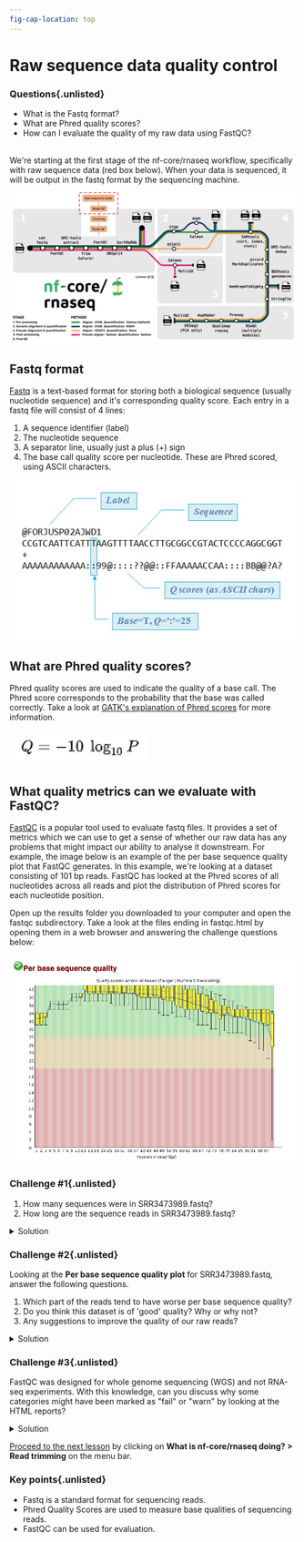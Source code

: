 ```yaml
---
fig-cap-location: top
---
```


# **Raw sequence data quality control**

<div class="questions">

### **Questions**{.unlisted}

- What is the Fastq format?
- What are Phred quality scores?
- How can I evaluate the quality of my raw data using FastQC?
</div>  
</br>
We're starting at the first stage of the nf-core/rnaseq workflow, specifically with raw sequence data (red box below). When your data is sequenced, it will be output in the fastq format by the sequencing machine. 

![](../fig/nfcore_stage1.1.png)


## **Fastq format** 
[Fastq](https://en.wikipedia.org/wiki/FASTQ_format) is a text-based format for storing both a biological sequence (usually nucleotide sequence) and it's corresponding quality score. Each entry in a fastq file will consist of 4 lines: 

1. A sequence identifier (label)
2. The nucleotide sequence 
3. A separator line, usually just a plus (+) sign 
4. The base call quality score per nucleotide. These are Phred scored, using ASCII characters. 

![](/fig/fastq_format.jpg)

## **What are Phred quality scores?**

Phred quality scores are used to indicate the quality of a base call. The Phred score corresponds to the probability that the base was called correctly. Take a look at [GATK's explanation of Phred scores](https://gatk.broadinstitute.org/hc/en-us/articles/360035531872-Phred-scaled-quality-scores) for more information. 

![](/fig/Phred_short.png)

## **What quality metrics can we evaluate with FastQC?**

[FastQC](https://www.bioinformatics.babraham.ac.uk/projects/fastqc/) is a popular tool used to evaluate fastq files. It provides a set of metrics which we can use to get a sense of whether our raw data has any problems that might impact our ability to analyse it downstream. For example, the image below is an example of the per base sequence quality plot that FastQC generates. In this example, we're looking at a dataset consisting of 101 bp reads. FastQC has looked at the Phred scores of all nucleotides across all reads and plot the distribution of Phred scores for each nucleotide position. 

Open up the results folder you downloaded to your computer and open the fastqc subdirectory. Take a look at the files ending in fastqc.html by opening them in a web browser and answering the challenge questions below: 

![](/fig/fastqQC.png)

<div class="challenge">

### **Challenge #1**{.unlisted}

1. How many sequences were in SRR3473989.fastq?
2. How long are the sequence reads in SRR3473989.fastq?

<details>
<summary>Solution</summary>

1. There are `59887` sequences in the file SRR3473989.fastq.
2. The reads in the file SRR3473989.fastq are of length `101 bp`.

</details>
</div>  


<div class="challenge">

### **Challenge #2**{.unlisted}

Looking at the **Per base sequence quality plot** for SRR3473989.fastq, answer the following questions.

1. Which part of the reads tend to have worse per base sequence quality? 
2. Do you think this dataset is of 'good' quality? Why or why not? 
3. Any suggestions to improve the quality of our raw reads? 

<details>
<summary>Solution</summary>
1. Reads which tend to have worse per base sequence quality are towards the right hand side (3' end).
2. The color coding separates out regions of good quality (Red PhredQ > 28) from the rest. Overall yes, as most of the regions of the reads show quality values in red.
3. We can trim the bases towards the 3'-end and hope to improve the overall read-quality. But trimming by quality for RNA-seq data has its pros and cons.

</details>
</div>  

<div class="challenge">

### **Challenge #3**{.unlisted}

FastQC was designed for whole genome sequencing (WGS) and not RNA-seq experiments. With this knowledge, can you discuss why some categories might have been marked as "fail" or "warn" by looking at the HTML reports? 

<details>
<summary>Solution</summary>

* Per-base sequence content fails. Per sequence GC content, sequence duplication levels, and overrepresented sequences return warnings. 
* Per-base sequence content fails because we always see bias at the start of RNA-seq reads, which tells us the random priming is not ‘truly random’. See [here](https://sequencing.qcfail.com/articles/positional-sequence-bias-in-random-primed-libraries/) for a nice explanation of this. 
* Per sequence GC content, sequence duplication levels, and overrepresented sequences return warnings are received for this same reason. 
* Given there is much less RNA sequence then DNA in our bodies, we don't observe these biases in WGS. 
* By chance, RNA will be fragmented at the same spot and sequenced multiple times. For DNA, the purpose of these plots is to check for technical bias (optical duplicates - when the sequencer reads the same strand multiple times).  

</details>
</div>  

[Proceed to the next lesson](https://sydney-informatics-hub.github.io/rna-seq-pt1-quarto/notebooks/3.3_Trimming.html) by clicking on **What is nf-core/rnaseq doing? > Read trimming** on the menu bar.  

<div class="keypoints">

### Key points{.unlisted}
- Fastq is a standard format for sequencing reads.
- Phred Quality Scores are used to measure base qualities of sequencing reads. 
- FastQC can be used for evaluation. 

</div>  